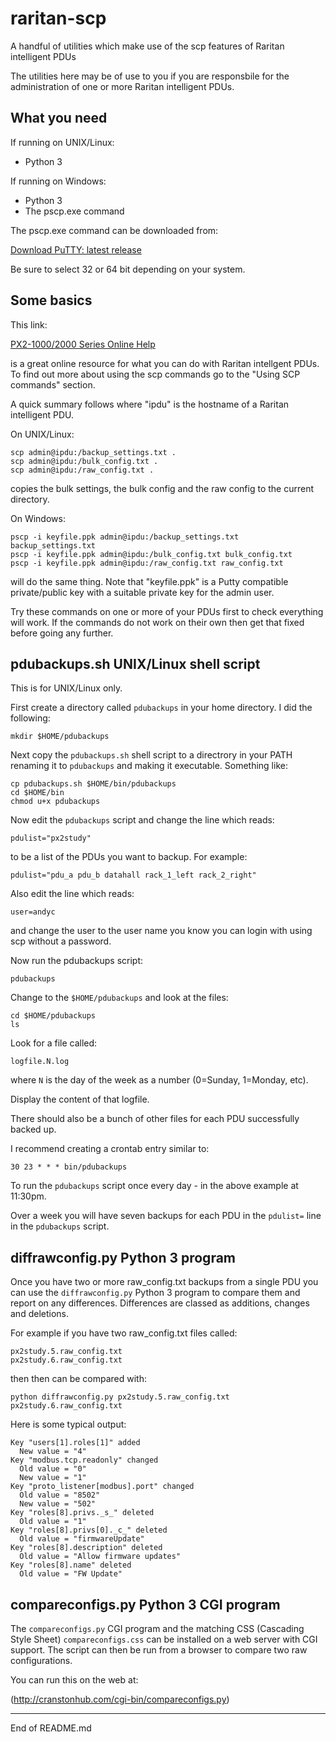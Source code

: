 # raritan-scp

A handful of utilities which make use of the scp features of Raritan intelligent PDUs

The utilities here may be of use to you if you are responsbile for
the administration of one or more Raritan intelligent PDUs.

## What you need

If running on UNIX/Linux:

* Python 3

If running on Windows:

* Python 3
* The pscp.exe command

The pscp.exe command can be downloaded from:

[Download PuTTY: latest release](https://www.chiark.greenend.org.uk/~sgtatham/putty/latest.html)

Be sure to select 32 or 64 bit depending on your system.

## Some basics

This link:

[PX2-1000/2000 Series Online Help](https://help.raritan.com/px2-2000/v3.5.0/en/)

is a great online resource for what you can do with Raritan intellgent PDUs.
To find out more about using the scp commands go to the "Using SCP commands" section.

A quick summary follows where "ipdu" is the hostname of a Raritan intelligent PDU.

On UNIX/Linux:

```
scp admin@ipdu:/backup_settings.txt .
scp admin@ipdu:/bulk_config.txt .
scp admin@ipdu:/raw_config.txt .
```

copies the bulk settings, the bulk config and the raw config to the
current directory.

On Windows:

```
pscp -i keyfile.ppk admin@ipdu:/backup_settings.txt backup_settings.txt
pscp -i keyfile.ppk admin@ipdu:/bulk_config.txt bulk_config.txt
pscp -i keyfile.ppk admin@ipdu:/raw_config.txt raw_config.txt
```

will do the same thing.  Note that "keyfile.ppk" is a Putty compatible
private/public key with a suitable private key for the admin user.

Try these commands on one or more of your PDUs first to check everything
will work.  If the commands do not work on their own then get that fixed
before going any further.

## pdubackups.sh UNIX/Linux shell script

This is for UNIX/Linux only.

First create a directory called `pdubackups` in your home directory.  I did the
following:

```
mkdir $HOME/pdubackups
```

Next copy the `pdubackups.sh` shell script to a directrory in your PATH renaming it to
`pdubackups` and making it executable.  Something like:

```
cp pdubackups.sh $HOME/bin/pdubackups
cd $HOME/bin
chmod u+x pdubackups
```

Now edit the `pdubackups` script and change the line which reads:

```
pdulist="px2study"
```

to be a list of the PDUs you want to backup.  For example:

```
pdulist="pdu_a pdu_b datahall rack_1_left rack_2_right"
```

Also edit the line which reads:

```
user=andyc
```

and change the user to the user name you know you can login with using scp without a password.

Now run the pdubackups script:

```
pdubackups
```

Change to the `$HOME/pdubackups` and look at the files:

```
cd $HOME/pdubackups
ls
```

Look for a file called:

```
logfile.N.log
```

where `N` is the day of the week as a number (0=Sunday, 1=Monday, etc).

Display the content of that logfile.

There should also be a bunch of other files for each PDU successfully backed up.

I recommend creating a crontab entry similar to:

```
30 23 * * * bin/pdubackups
```

To run the `pdubackups` script once every day - in the above example at 11:30pm.

Over a week you will have seven backups for each PDU in the `pdulist=` line
in the `pdubackups` script.

## diffrawconfig.py Python 3 program

Once you have two or more raw_config.txt backups from a single PDU you can use the
`diffrawconfig.py` Python 3 program to compare them and report on any differences.
Differences are classed as additions, changes and deletions.

For example if you have two raw_config.txt files called:

```
px2study.5.raw_config.txt
px2study.6.raw_config.txt
```

then then can be compared with:

```
python diffrawconfig.py px2study.5.raw_config.txt px2study.6.raw_config.txt
```

Here is some typical output:

```
Key "users[1].roles[1]" added
  New value = "4"
Key "modbus.tcp.readonly" changed
  Old value = "0"
  New value = "1"
Key "proto_listener[modbus].port" changed
  Old value = "8502"
  New value = "502"
Key "roles[8].privs._s_" deleted
  Old value = "1"
Key "roles[8].privs[0]._c_" deleted
  Old value = "firmwareUpdate"
Key "roles[8].description" deleted
  Old value = "Allow firmware updates"
Key "roles[8].name" deleted
  Old value = "FW Update"
```

## compareconfigs.py Python 3 CGI program

The `compareconfigs.py` CGI program and the matching CSS (Cascading
Style Sheet) `compareconfigs.css` can  be installed on a web server with
CGI support.  The script can then be run from a browser to compare two
raw configurations.

You can run this on the web at:

(http://cranstonhub.com/cgi-bin/compareconfigs.py)

------------------------------------------------------------

End of README.md
